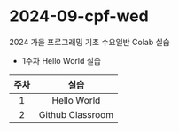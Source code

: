# 2024-09-cpf-wed
2024 가을 프로그래밍 기초 수요일반 Colab 실습

* 1주차 Hello World  실습

| 주차 | 실습|
|:-----:|:-----:|
| 1  | Hello World |
| 2 | Github Classroom |
